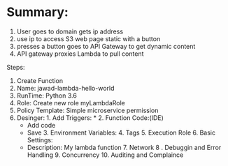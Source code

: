 # Summary:
  1. User goes to domain gets ip address
  2. use ip to access S3 web page static with a button
  3. presses a button goes to API Gateway to get dynamic content
  4. API gateway proxies Lambda to pull content

Steps:
  1. Create Function
  2. Name: jawad-lambda-hello-world
  3. RunTime: Python 3.6
  4. Role: Create new role myLambdaRole
  5. Policy Template: Simple microservice permission
  6. Desinger:
    1. Add Triggers:
      * 
    2. Function Code:(IDE)
      * Add code 
      * Save
    3. Environment Variables:
    4. Tags
    5. Execution Role
    6. Basic Settings:
      * Description: My lambda function
    7. Network
    8 . Debuggin and Error Handling
    9. Concurrency
    10. Auditing and Complaince
